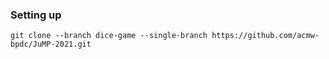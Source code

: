 ### Setting up
```
git clone --branch dice-game --single-branch https://github.com/acmw-bpdc/JuMP-2021.git
```
